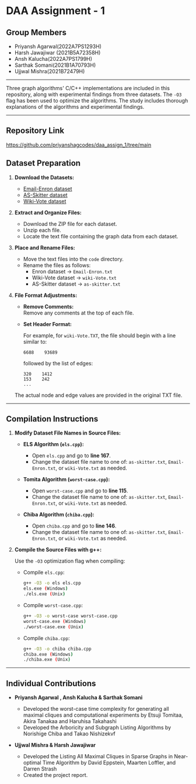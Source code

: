 # DAA Assignment - 1

## Group Members
- Priyansh Agarwal(2022A7PS1293H)
- Harsh Jawajiwar (2021B5A72358H)
- Ansh Kalucha(2022A7PS1799H)
- Sarthak Somani(2021B1A70793H)
- Ujjwal Mishra(2021B72479H)

---
Three graph algorithms' C/C++ implementations are included in this repository, along with experimental findings from three datasets.  The `-O3` flag has been used to optimize the algorithms.  The study includes thorough explanations of the algorithms and experimental findings.

---
## Repository Link
https://github.com/priyanshagcodes/daa_assign_1/tree/main

## Dataset Preparation

1. **Download the Datasets:**

   - [Email-Enron dataset](https://snap.stanford.edu/data/email-Enron.html)
   - [AS-Skitter dataset](https://snap.stanford.edu/data/as-Skitter.html)
   - [Wiki-Vote dataset](https://snap.stanford.edu/data/wiki-Vote.html)

2. **Extract and Organize Files:**

   - Download the ZIP file for each dataset.
   - Unzip each file.
   - Locate the text file containing the graph data from each dataset.

3. **Place and Rename Files:**

   - Move the text files into the `code` directory.
   - Rename the files as follows:
     - Enron dataset → `Email-Enron.txt`
     - Wiki-Vote dataset → `wiki-Vote.txt`
     - AS-Skitter dataset → `as-skitter.txt`

4. **File Format Adjustments:**

   - **Remove Comments:**  
     Remove any comments at the top of each file.
     
   - **Set Header Format:**  
     
     For example, for `wiki-Vote.TXT`, the file should begin with a line similar to:
     ```
     6688    93689
     ```
     followed by the list of edges:
     ```
     320    1412
     153    242
     ...
     ```
    The actual node and edge values are provided in the original TXT file.
---
   ## Compilation Instructions


1. **Modify Dataset File Names in Source Files:**

   - **ELS Algorithm (`els.cpp`):**
     - Open `els.cpp` and go to **line 167**.
     - Change the dataset file name to one of: `as-skitter.txt`, `Email-Enron.txt`, or `wiki-Vote.txt` as needed.
     
   - **Tomita Algorithm (`worst-case.cpp`):**
     - Open `worst-case.cpp` and go to **line 115**.
     - Change the dataset file name to one of: `as-skitter.txt`, `Email-Enron.txt`, or `wiki-Vote.txt` as needed.
     
   - **Chiba Algorithm (`chiba.cpp`):**
     - Open `chiba.cpp` and go to **line 146**.
     - Change the dataset file name to one of: `as-skitter.txt`, `Email-Enron.txt`, or `wiki-Vote.txt` as needed.

2. **Compile the Source Files with g++:**

   Use the `-O3` optimization flag when compiling:

   - Compile `els.cpp`:
     ```bash
     g++ -O3 -o els els.cpp
     els.exe (Windows)
     ./els.exe (Unix)
     ```
   - Compile `worst-case.cpp`:
     ```bash
     g++ -O3 -o worst-case worst-case.cpp
     worst-case.exe (Windows)
     ./worst-case.exe (Unix)
     ```
   - Compile `chiba.cpp`:
     ```bash
     g++ -O3 -o chiba chiba.cpp
     chiba.exe (Windows)
     ./chiba.exe (Unix)
     ```
---

## Individual Contributions

- **Priyansh Agarwal , Ansh Kalucha & Sarthak Somani**  
  - Developed the worst-case time complexity for generating all maximal cliques and computational experiments by Etsuji Tomitaa, Akira Tanakaa and Haruhisa Takahashi
  - Developed the Arboricity and Subgraph Listing Algorithms by Norishige Chiba and Takao Nishizekvf

- **Ujjwal Mishra & Harsh Jawajiwar**  
  - Developed the Listing All Maximal Cliques in Sparse Graphs in Near-optimal Time Algorithm by David Eppstein, Maarten Loffler, and Darren Strash
  - Created the project report.
